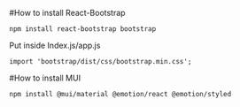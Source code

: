#How to install React-Bootstrap

```
npm install react-bootstrap bootstrap
```
Put inside Index.js/app.js
```
import 'bootstrap/dist/css/bootstrap.min.css';
```


#How to install MUI

```
npm install @mui/material @emotion/react @emotion/styled
```
